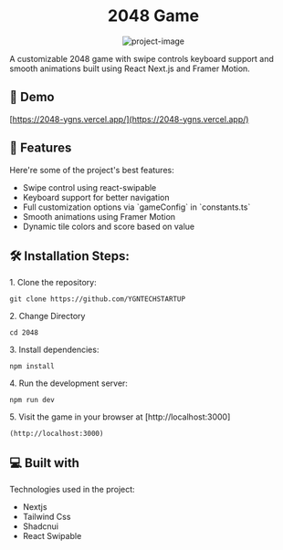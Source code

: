 <h1 align="center" id="title">2048 Game</h1>

<p align="center"><img src="https://socialify.git.ci/YGNTECHSTARTUP/2048/image?language=1&amp;owner=1&amp;name=1&amp;stargazers=1&amp;theme=Light" alt="project-image"></p>

<p id="description">A customizable 2048 game with swipe controls keyboard support and smooth animations built using React Next.js and Framer Motion.</p>

<h2>🚀 Demo</h2>

[https://2048-ygns.vercel.app/](https://2048-ygns.vercel.app/)

  
  
<h2>🧐 Features</h2>

Here're some of the project's best features:

*   Swipe control using react-swipable
*   Keyboard support for better navigation
*   Full customization options via \`gameConfig\` in \`constants.ts\`
*   Smooth animations using Framer Motion
*   Dynamic tile colors and score based on value

<h2>🛠️ Installation Steps:</h2>

<p>1. Clone the repository:</p>

```
git clone https://github.com/YGNTECHSTARTUP
```

<p>2. Change Directory</p>

```
cd 2048
```

<p>3. Install dependencies:</p>

```
npm install
```

<p>4. Run the development server:</p>

```
npm run dev
```

<p>5. Visit the game in your browser at [http://localhost:3000]</p>

```
(http://localhost:3000)
```

  
  
<h2>💻 Built with</h2>

Technologies used in the project:

*   Nextjs
*   Tailwind Css
*   Shadcnui
*   React Swipable
